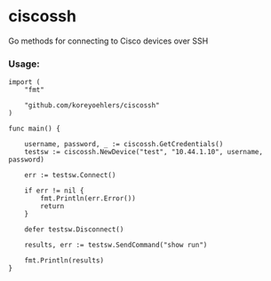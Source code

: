# ciscossh

Go methods for connecting to Cisco devices over SSH

### Usage: 

```
import (
	"fmt"

	"github.com/koreyoehlers/ciscossh"
)

func main() {

	username, password, _ := ciscossh.GetCredentials()
	testsw := ciscossh.NewDevice("test", "10.44.1.10", username, password)

	err := testsw.Connect()

	if err != nil {
		fmt.Println(err.Error())
		return
	}

	defer testsw.Disconnect()

	results, err := testsw.SendCommand("show run")

	fmt.Println(results)
}

```
